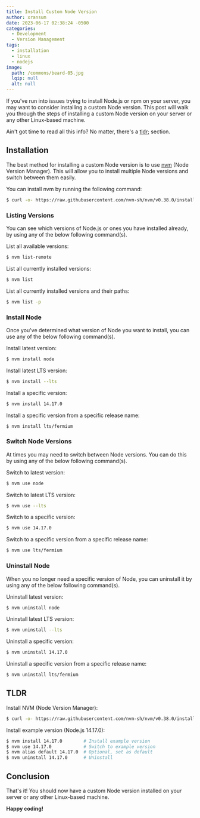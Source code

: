 ```yaml
---
title: Install Custom Node Version
author: xransum
date: 2023-06-17 02:38:24 -0500
categories:
  - Development
  - Version Management
tags:
  - installation
  - linux
  - nodejs
image:
  path: /commons/beard-05.jpg
  lqip: null
  alt: null
---
```


If you've run into issues trying to install Node.js or npm on your server, you may want to consider installing a custom Node version. This post will walk you through the steps of installing a custom Node version on your server or any other Linux-based machine.

Ain't got time to read all this info? No matter, there's a [tldr;](#tldr) section.

## Installation

The best method for installing a custom Node version is to use [nvm](https://github.com/nvm-sh/nvm#install-script) (Node Version Manager). This will allow you to install multiple Node versions and switch between them easily.

You can install nvm by running the following command:

```bash
$ curl -o- https://raw.githubusercontent.com/nvm-sh/nvm/v0.38.0/install.sh | bash
```

### Listing Versions

You can see which versions of Node.js or ones you have installed already, by using any of the below following command(s).

List all available versions:
```bash
$ nvm list-remote
```

List all currently installed versions:
```bash
$ nvm list
```

List all currently installed versions and their paths:
```bash
$ nvm list -p
```

### Install Node

Once you've determined what version of Node you want to install, you can use any of the below following command(s).

Install latest version:
```bash
$ nvm install node
```

Install latest LTS version:
```bash
$ nvm install --lts
```

Install a specific version:
```bash
$ nvm install 14.17.0
```

Install a specific version from a specific release name:
```bash
$ nvm install lts/fermium
```

### Switch Node Versions

At times you may need to switch between Node versions. You can do this by using any of the below following command(s).

Switch to latest version:
```bash
$ nvm use node
```

Switch to latest LTS version:
```bash
$ nvm use --lts
```

Switch to a specific version:
```bash
$ nvm use 14.17.0
```

Switch to a specific version from a specific release name:
```bash
$ nvm use lts/fermium
```

### Uninstall Node

When you no longer need a specific version of Node, you can uninstall it by using any of the below following command(s).

Uninstall latest version:
```bash
$ nvm uninstall node
```

Uninstall latest LTS version:
```bash
$ nvm uninstall --lts
```

Uninstall a specific version:
```bash
$ nvm uninstall 14.17.0
```

Uninstall a specific version from a specific release name:
```bash
$ nvm uninstall lts/fermium
```


## TLDR

Install NVM (Node Version Manager):
```bash
$ curl -o- https://raw.githubusercontent.com/nvm-sh/nvm/v0.38.0/install.sh | bash # Install nvm
```

Install example version (Node.js 14.17.0):
```bash
$ nvm install 14.17.0        # Install example version
$ nvm use 14.17.0            # Switch to example version  
$ nvm alias default 14.17.0  # Optional, set as default 
$ nvm uninstall 14.17.0      # Uninstall
```


## Conclusion

That's it! You should now have a custom Node version installed on your server or any other Linux-based machine.

**Happy coding!**

